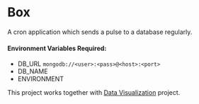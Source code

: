 # Box
A cron application which sends a pulse to a database regularly.

#### Environment Variables Required:
 - DB_URL `mongodb://<user>:<pass>@<host>:<port>`
 - DB_NAME
 - ENVIRONMENT

This project works together with [Data Visualization][1] project.

[1]:https://github.com/harryi3t/dv
